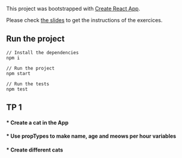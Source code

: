 This project was bootstrapped with [Create React App](https://github.com/facebookincubator/create-react-app).

Please check [the slides](https://github.com/abenoit/react-training-slides) to get the instructions of the exercices.

## Run the project

```
// Install the dependencies
npm i

// Run the project
npm start

// Run the tests
npm test
```

## TP 1

#### \* Create a cat in the App

#### \* Use propTypes to make name, age and meows per hour variables

#### \* Create different cats
